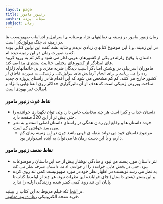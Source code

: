 ```yaml
---
layout: page
title: زنبور مامور
author: سجاد ایزدی
subject: رمان
---
```

رمان زنبور مامور در زمینه ی فعالیتهای نژاد پرستانه ی اسراییل و اقدامات صهیونیست ها در زمینه ی جنگ بیولوژیکی است.  
در این زمینه، و با این موضوع کتابهای زیادی ندیدم و شاید بشه گفت این اولین کتابی بوده که به صورت رمان در این زمینه دیده ام.  
داستان با وقوع زلزله در یکی از کشورهای عربی آغاز  می شود و کم کم به ورود گروه های امدادگر از کشورهای مختلف  جذابیت بیشتری پیدا می کند.  
ماموران اسراییلی در پوشش امدادگر آسیب دیدگان ضربه مغزی و بی خانمانهای زلزله زده را می ربایند و برای انجام آزمایش های بیولوژیکی و ژنتیکی به صورت قاچاق از کشور خارج می کنند. کم کم مشخص می شود که این اقدام ها در راستای پروژه ی جدید ساخت ویروس ژنتیکی است که هدف از آن تاثیرگزاری حداکثر روی انسانهایی با نژاد و اصالت غیر یهودی است.

### نقاط قوت زنبور مامور
- داستان جذاب و گیرا است هر چند مخاطب خاص دارد ولی توان نگهداری خواننده را حتی بیش تر از این 320 صفحه دارد.
- خرده داستان ها و وقایع این رمان همگی در راستای داستان اصلی است و به نظر می رسد حواشی کم است.
  - موضوع داستان خود می تواند نقطه ی قوتی باشد چون در این زمینه رمان کم داریم و  با این دست رمان ها می توان به آینده امیدوارتر بود.

### نقاط ضعف زنبور مامور
- نثر داستان مورد پسند من نبود و سادگی نوشتار بیش از حد این داستان و موضوعات بود، حتی در بخش هایی خواننده را از خواندن ادامه داستان صرف نظر می کند.
- به نظر می رسد نویسنده در اظهار نظر خود در مورد صهیونیست کمی تند روی کرده و این بستر (بستر داستان) جای خوابانده این نظرات نبود. هر چند از اواسط کتاب تا پایان این تند روی کمی کمتر شده و زنندگی اولیه را ندارد.


در [اینجا](https://www.aparat.com/v/fTx4l/رمان_متفاوت_زنبور_مامور) تکه فیلم مربوط به این کتاب را ببینید.  
خرید نسخه الکترونیکی [رمان-زنبور-مامور](https://www.ketabrah.ir/زنبور-مامور/book/19086).  
